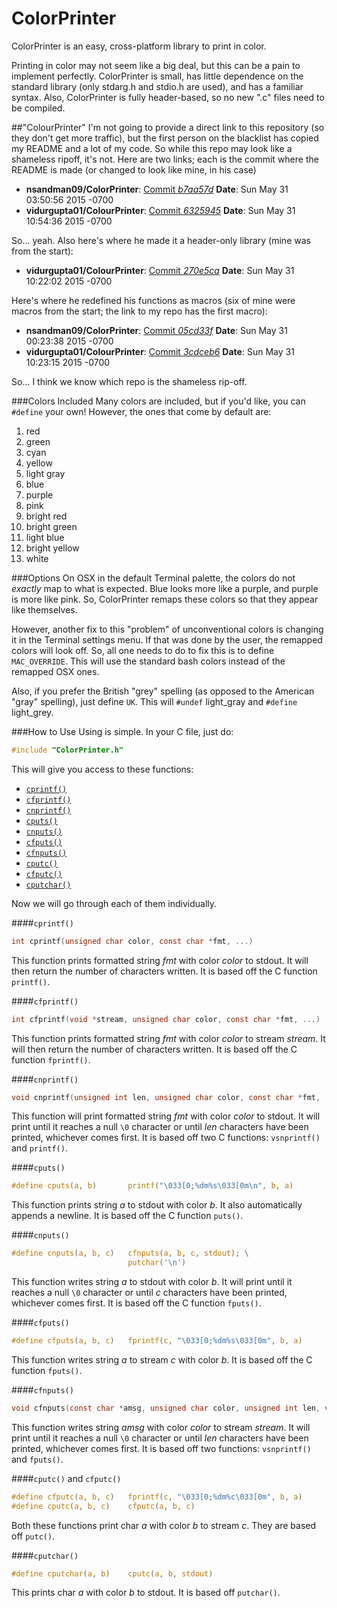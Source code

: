 # ColorPrinter
ColorPrinter is an easy, cross-platform library to print in color.

Printing in color may not seem like a big deal, but this can be a pain to implement perfectly. ColorPrinter is small, has little dependence on the standard library (only stdarg.h and stdio.h are used), and has a familiar syntax. Also, ColorPrinter is fully header-based, so no new ".c" files need to be compiled.

##"ColourPrinter"
I'm not going to provide a direct link to this repository (so they don't get more traffic), but the first person on the blacklist has copied my README and a lot of my code. So while this repo may look like a shameless ripoff, it's not. Here are two links; each is the commit where the README is made (or changed to look like mine, in his case)

* **nsandman09/ColorPrinter**: [Commit *b7aa57d*](https://github.com/nsandman09/ColorPrinter/commit/b7aa57d3cdbc1e55ed4aed16e12c3436dcfac135) **Date**: Sun May 31 03:50:56 2015 -0700
* **vidurgupta01/ColourPrinter**: [Commit *6325945*](https://github.com/vidurgupta01/ColourPrinter/commit/632594506acd40a1b2e3b1792f652a885e46f23a) **Date**: Sun May 31 10:54:36 2015 -0700

So... yeah. Also here's where he made it a header-only library (mine was from the start):

* **vidurgupta01/ColourPrinter**: [Commit *270e5ca*](https://github.com/vidurgupta01/ColourPrinter/commit/270e5ca2dcb973d7ea762859c0af54c9f9961e83) **Date**: Sun May 31 10:22:02 2015 -0700

Here's where he redefined his functions as macros (six of mine were macros from the start; the link to my repo has the first macro):

* **nsandman09/ColorPrinter**: [Commit *05cd33f*](https://github.com/nsandman09/ColorPrinter/commit/05cd33f0c098cb75928b135f3658f3560c5ad539) **Date**: Sun May 31 00:23:38 2015 -0700
* **vidurgupta01/ColourPrinter**: [Commit *3cdceb6*](https://github.com/vidurgupta01/ColourPrinter/commit/3cdceb688406d5510340e3ec36dd8edbff24cc15) **Date**: Sun May 31 10:23:15 2015 -0700

So... I think we know which repo is the shameless rip-off.

###Colors Included
Many colors are included, but if you'd like, you can `#define` your own! However, the ones that come by default are:

1. red
1. green
1. cyan
1. yellow
1. light gray
1. blue
1. purple
1. pink
1. bright red
1. bright green
1. light blue
1. bright yellow
1. white

###Options
On OSX in the default Terminal palette, the colors do not *exactly* map to what is expected. Blue looks more like a purple, and purple is more like pink.
So, ColorPrinter remaps these colors so that they appear like themselves.

However, another fix to this "problem" of unconventional colors is changing it in the Terminal settings menu. If that was done by the user, the remapped colors will look off. 
So, all one needs to do to fix this is to define `MAC_OVERRIDE`. This will use the standard bash colors instead of the remapped OSX ones.

Also, if you prefer the British "grey" spelling (as opposed to the American "gray" spelling), just define `UK`. This will
`#undef` light_gray and `#define` light_grey.

###How to Use
Using is simple. In your C file, just do:
```c
#include "ColorPrinter.h"
```

This will give you access to these functions:

* [`cprintf()`](#cprintf)
* [`cfprintf()`](#cfprintf)
* [`cnprintf()`](#cnprintf)
* [`cputs()`](#cputs)
* [`cnputs()`](#cnputs)
* [`cfputs()`](#cfputs)
* [`cfnputs()`](#cfnputs)
* [`cputc()`](#cputc-and-cfputc)
* [`cfputc()`](#cputc-and-cfputc)
* [`cputchar()`](#cputchar)

Now we will go through each of them individually.

####`cprintf()`
```c
int cprintf(unsigned char color, const char *fmt, ...)
```
This function prints formatted string *fmt* with color *color* to stdout. It will then return the number of characters written.
It is based off the C function `printf()`.

####`cfprintf()`
```c
int cfprintf(void *stream, unsigned char color, const char *fmt, ...)
```
This function prints formatted string *fmt* with color *color* to stream *stream*. It will then return the number of characters written.
It is based off the C function `fprintf()`.

####`cnprintf()`
```c
void cnprintf(unsigned int len, unsigned char color, const char *fmt, ...)
```
This function will print formatted string *fmt* with color *color* to stdout. It will print until it reaches a null `\0` character or until *len* characters have been printed, whichever comes first.
It is based off two C functions: `vsnprintf()` and `printf()`.

####`cputs()`
```c
#define cputs(a, b)       printf("\033[0;%dm%s\033[0m\n", b, a)
```
This function prints string *a* to stdout with color *b*. It also automatically appends a newline.
It is based off the C function `puts()`.

####`cnputs()`
```c
#define cnputs(a, b, c)   cfnputs(a, b, c, stdout); \
                          putchar('\n')
```
This function writes string *a* to stdout with color *b*. It will print until it reaches a null `\0` character or until *c* characters have been printed, whichever comes first.
It is based off the C function `fputs()`.

####`cfputs()`
```c
#define cfputs(a, b, c)   fprintf(c, "\033[0;%dm%s\033[0m", b, a)
```
This function writes string *a* to stream *c* with color *b*.
It is based off the C function `fputs()`.

####`cfnputs()`
```c
void cfnputs(const char *amsg, unsigned char color, unsigned int len, void *stream)
```
This function writes string *amsg* with color *color* to stream *stream*. It will print until it reaches a null `\0` character or until *len* characters have been printed, whichever comes first.
It is based off two functions: `vsnprintf()` and `fputs()`.

####`cputc()` and `cfputc()`
```c
#define cfputc(a, b, c)   fprintf(c, "\033[0;%dm%c\033[0m", b, a)
#define cputc(a, b, c)    cfputc(a, b, c)
```
Both these functions print char *a* with color *b* to stream *c*.
They are based off `putc()`.

####`cputchar()`
```c
#define cputchar(a, b)    cputc(a, b, stdout)
```
This prints char *a* with color *b* to stdout. It is based off `putchar()`.
